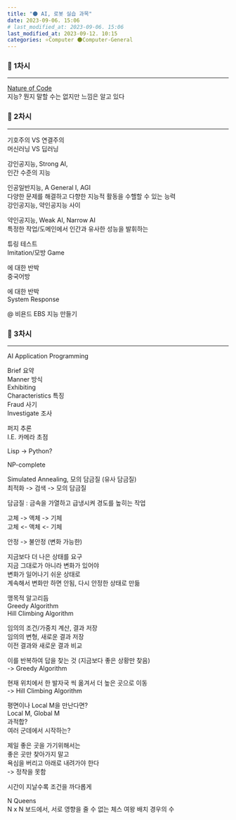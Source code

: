 ```yaml
---
title: "🌑 AI, 로봇 실습 과목"
date: 2023-09-06. 15:06
# last_modified_at: 2023-09-06. 15:06
last_modified_at: 2023-09-12. 10:15
categories: ⭐Computer 🌑Computer-General
---
```


### 💫 1차시

---

[Nature of Code](https://natureofcode.com/book/introduction/)  
지능? 뭔지 말할 수는 없지만 느낌은 알고 있다  

### 💫 2차시

---

기호주의 VS 연결주의  
머신러닝 VS 딥러닝  

강인공지능, Strong AI,  
인간 수준의 지능  

인공일반지능, A General I, AGI  
다양한 문제를 해결하고 다향한 지능적 활동을 수핼할 수 있는 능력  
강인공지능, 약인공지능 사이

약인공지능, Weak AI, Narrow AI  
특정한 작업/도메인에서 인간과 유사한 성능을 발휘하는  

튜링 테스트  
Imitation/모방 Game  

에 대한 반박  
중국어방  

에 대한 반박  
System Response  

@ 비욘드 EBS 지능 만들기

### 💫 3차시

---

AI Application Programming  

Brief 요약  
Manner 방식  
Exhibiting  
Characteristics 특징  
Fraud 사기  
Investigate 조사  

퍼지 추론  
I.E. 카메라 초점  

Lisp -> Python?  

NP-complete  

Simulated Annealing, 모의 담금질 (유사 담금질)  
최적화 -> 검색 -> 모의 담금질  

담금질 : 금속을 가열하고 급냉시켜 경도를 높히는 작업  

고체 -> 액체 -> 기체  
고체 <- 액체 <- 기체  

안정 -> 불안정 (변화 가능한)  

지금보다 더 나은 상태를 요구  
지금 그대로가 아니라 변화가 있어야  
변화가 일어나기 쉬운 상태로  
계속해서 변화만 하면 안됨, 다시 안정한 상태로 만듦  

맹목적 알고리듬  
Greedy Algorithm  
Hill Climbing Algorithm  

임의의 조건/가중치 계산, 결과 저장  
임의의 변형, 새로운 결과 저장  
이전 결과와 새로운 결과 비교  

이를 반복하여 답을 찾는 것 (지금보다 좋은 상황만 찾음)  
-> Greedy Algorithm  

현재 위치에서 한 발자국 씩 옮겨서 더 높은 곳으로 이동  
-> Hill Climbing Algorithm  

평면이나 Local M을 만난다면?  
Local M, Global M  
과적합?  
여러 군데에서 시작하는?  

제일 좋은 곳을 가기위해서는  
좋은 곳만 찾아가지 말고  
욕심을 버리고 아래로 내려가야 한다  
-> 정착을 못함  

시간이 지날수록 조건을 까다롭게  

N Queens  
N x N 보드에서, 서로 영향을 줄 수 없는 체스 여왕 배치 경우의 수  
